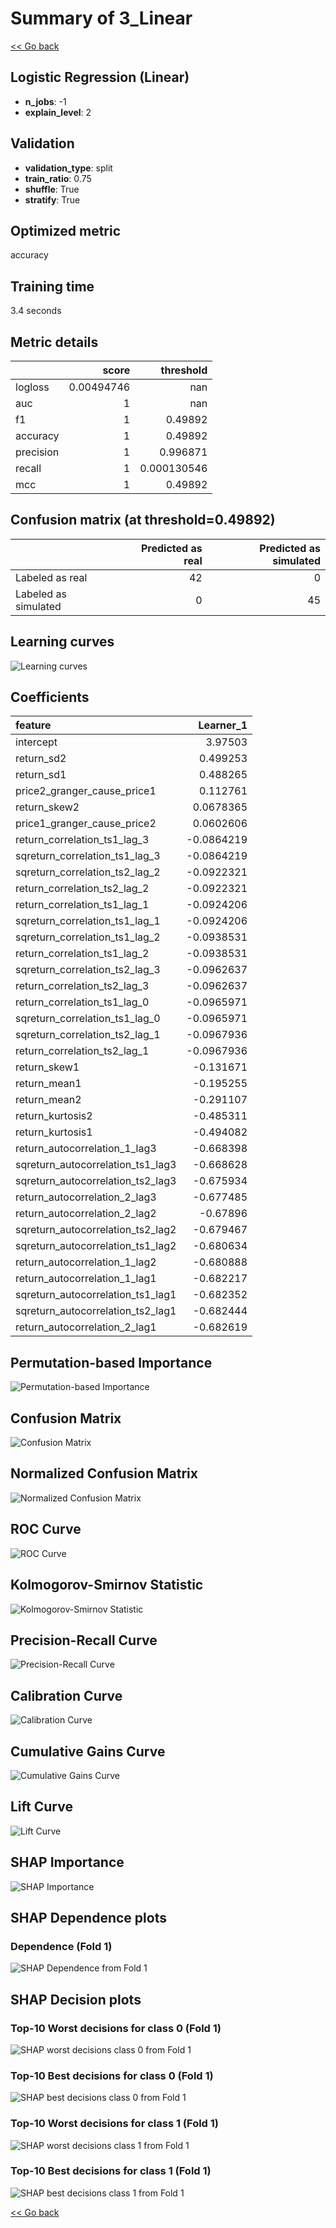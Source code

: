 # Summary of 3_Linear

[<< Go back](../README.md)


## Logistic Regression (Linear)
- **n_jobs**: -1
- **explain_level**: 2

## Validation
 - **validation_type**: split
 - **train_ratio**: 0.75
 - **shuffle**: True
 - **stratify**: True

## Optimized metric
accuracy

## Training time

3.4 seconds

## Metric details
|           |      score |     threshold |
|:----------|-----------:|--------------:|
| logloss   | 0.00494746 | nan           |
| auc       | 1          | nan           |
| f1        | 1          |   0.49892     |
| accuracy  | 1          |   0.49892     |
| precision | 1          |   0.996871    |
| recall    | 1          |   0.000130546 |
| mcc       | 1          |   0.49892     |


## Confusion matrix (at threshold=0.49892)
|                      |   Predicted as real |   Predicted as simulated |
|:---------------------|--------------------:|-------------------------:|
| Labeled as real      |                  42 |                        0 |
| Labeled as simulated |                   0 |                       45 |

## Learning curves
![Learning curves](learning_curves.png)

## Coefficients
| feature                           |   Learner_1 |
|:----------------------------------|------------:|
| intercept                         |   3.97503   |
| return_sd2                        |   0.499253  |
| return_sd1                        |   0.488265  |
| price2_granger_cause_price1       |   0.112761  |
| return_skew2                      |   0.0678365 |
| price1_granger_cause_price2       |   0.0602606 |
| return_correlation_ts1_lag_3      |  -0.0864219 |
| sqreturn_correlation_ts1_lag_3    |  -0.0864219 |
| sqreturn_correlation_ts2_lag_2    |  -0.0922321 |
| return_correlation_ts2_lag_2      |  -0.0922321 |
| return_correlation_ts1_lag_1      |  -0.0924206 |
| sqreturn_correlation_ts1_lag_1    |  -0.0924206 |
| sqreturn_correlation_ts1_lag_2    |  -0.0938531 |
| return_correlation_ts1_lag_2      |  -0.0938531 |
| sqreturn_correlation_ts2_lag_3    |  -0.0962637 |
| return_correlation_ts2_lag_3      |  -0.0962637 |
| return_correlation_ts1_lag_0      |  -0.0965971 |
| sqreturn_correlation_ts1_lag_0    |  -0.0965971 |
| sqreturn_correlation_ts2_lag_1    |  -0.0967936 |
| return_correlation_ts2_lag_1      |  -0.0967936 |
| return_skew1                      |  -0.131671  |
| return_mean1                      |  -0.195255  |
| return_mean2                      |  -0.291107  |
| return_kurtosis2                  |  -0.485311  |
| return_kurtosis1                  |  -0.494082  |
| return_autocorrelation_1_lag3     |  -0.668398  |
| sqreturn_autocorrelation_ts1_lag3 |  -0.668628  |
| sqreturn_autocorrelation_ts2_lag3 |  -0.675934  |
| return_autocorrelation_2_lag3     |  -0.677485  |
| return_autocorrelation_2_lag2     |  -0.67896   |
| sqreturn_autocorrelation_ts2_lag2 |  -0.679467  |
| sqreturn_autocorrelation_ts1_lag2 |  -0.680634  |
| return_autocorrelation_1_lag2     |  -0.680888  |
| return_autocorrelation_1_lag1     |  -0.682217  |
| sqreturn_autocorrelation_ts1_lag1 |  -0.682352  |
| sqreturn_autocorrelation_ts2_lag1 |  -0.682444  |
| return_autocorrelation_2_lag1     |  -0.682619  |


## Permutation-based Importance
![Permutation-based Importance](permutation_importance.png)
## Confusion Matrix

![Confusion Matrix](confusion_matrix.png)


## Normalized Confusion Matrix

![Normalized Confusion Matrix](confusion_matrix_normalized.png)


## ROC Curve

![ROC Curve](roc_curve.png)


## Kolmogorov-Smirnov Statistic

![Kolmogorov-Smirnov Statistic](ks_statistic.png)


## Precision-Recall Curve

![Precision-Recall Curve](precision_recall_curve.png)


## Calibration Curve

![Calibration Curve](calibration_curve_curve.png)


## Cumulative Gains Curve

![Cumulative Gains Curve](cumulative_gains_curve.png)


## Lift Curve

![Lift Curve](lift_curve.png)



## SHAP Importance
![SHAP Importance](shap_importance.png)

## SHAP Dependence plots

### Dependence (Fold 1)
![SHAP Dependence from Fold 1](learner_fold_0_shap_dependence.png)

## SHAP Decision plots

### Top-10 Worst decisions for class 0 (Fold 1)
![SHAP worst decisions class 0 from Fold 1](learner_fold_0_shap_class_0_worst_decisions.png)
### Top-10 Best decisions for class 0 (Fold 1)
![SHAP best decisions class 0 from Fold 1](learner_fold_0_shap_class_0_best_decisions.png)
### Top-10 Worst decisions for class 1 (Fold 1)
![SHAP worst decisions class 1 from Fold 1](learner_fold_0_shap_class_1_worst_decisions.png)
### Top-10 Best decisions for class 1 (Fold 1)
![SHAP best decisions class 1 from Fold 1](learner_fold_0_shap_class_1_best_decisions.png)

[<< Go back](../README.md)
